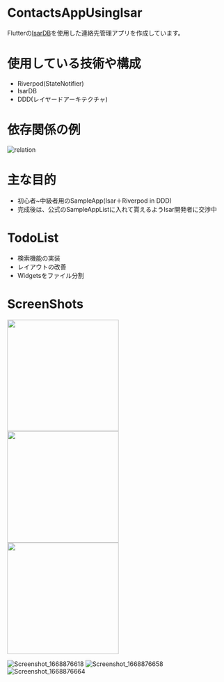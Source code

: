 # ContactsAppUsingIsar

Flutterの[IsarDB](https://github.com/isar/isar)を使用した連絡先管理アプリを作成しています。

# 使用している技術や構成
- Riverpod(StateNotifier)
- IsarDB
- DDD(レイヤードアーキテクチャ)

# 依存関係の例
![relation](https://user-images.githubusercontent.com/42883378/202861865-ba1ee5f1-d2af-425e-9972-1ab39da265b5.png)

# 主な目的
- 初心者~中級者用のSampleApp(Isar＋Riverpod in DDD)
- 完成後は、公式のSampleAppListに入れて貰えるようIsar開発者に交渉中

# TodoList
- 検索機能の実装
- レイアウトの改善
- Widgetsをファイル分割

# ScreenShots
<img src="https://user-images.githubusercontent.com/42883378/202862398-0e62fc87-a519-4d74-b7b3-cee542eee6c0.png" width="256">
<img src="https://user-images.githubusercontent.com/42883378/202862398-0e62fc87-a519-4d74-b7b3-cee542eee6c0.png" width="256">
<img src="https://user-images.githubusercontent.com/42883378/202862398-0e62fc87-a519-4d74-b7b3-cee542eee6c0.png" width="256">

![Screenshot_1668876618](https://user-images.githubusercontent.com/42883378/202862401-535691b1-bc6a-4b10-8205-76660f519f6a.png)
![Screenshot_1668876658](https://user-images.githubusercontent.com/42883378/202862403-ce1b4b1b-b8eb-446a-a3d6-54df589b1aa1.png)
![Screenshot_1668876664](https://user-images.githubusercontent.com/42883378/202862408-63216915-065b-4d1f-8dab-58145e3aec14.png)

